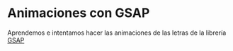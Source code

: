 # Animaciones con GSAP

Aprendemos e intentamos hacer las animaciones de las letras de la librería [GSAP](https://gsap.com/)
